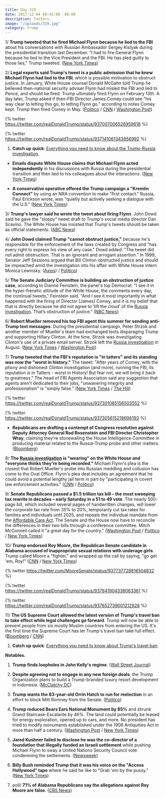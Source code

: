 ```yaml
---
title: Day 319
date: 2017-12-04 08:42:00 -08:00
description: Tatters.
image: "/uploads/319.jpg"
category: trump
---
```


1/ **Trump tweeted that he fired Michael Flynn because he lied to the FBI** about his conversations with Russian Ambassador Sergey Kislyak during the presidential transition last December. "I had to fire General Flynn because he lied to the Vice President and the FBI. He has pled guilty to those lies," Trump tweeted. ([New York Times)](https://www.nytimes.com/2017/12/02/us/politics/trump-michael-flynn.html)

2/ **Legal experts said Trump's tweet is a public admission that he knew Michael Flynn had lied to the FBI**, which is possible motivation to obstruct justice. In January, White House counsel Donald McGahn told Trump he believed then-national security adviser Flynn had misled the FBI and lied to Pence, and should be fired. Trump ultimately fired Flynn on February 13th. A day later, Trump asked if then-FBI Director James Comey could see "his way clear to letting this go, to letting Flynn go," according to notes Comey kept. Trump then fired Comey in May. ([Politico](https://www.politico.com/story/2017/12/02/trump-flynn-russia-no-collusion-claim-276017) / [CNN](https://www.cnn.com/2017/12/04/politics/wh-lawyer-told-trump-flynn-misled-fbi-pence/index.html) / [Washington Post](https://www.washingtonpost.com/politics/trump-lawyer-says-president-knew-flynn-had-given-fbi-the-same-account-he-gave-to-vice-president/2017/12/03/5c59a620-d849-11e7-a841-2066faf731ef_story.html))

{% twitter https://twitter.com/realDonaldTrump/status/937007006526959618 %}

{% twitter https://twitter.com/realDonaldTrump/status/937141061343956992 %}

1. **Catch up quick**: [Everything you need to know about the Trump-<a href="{{ site.baseurl }}/trump-russia-investigation/">Russia investigation</a>](https://whatthefuckjusthappenedtoday.com/trump-russia-investigation/).

* **Emails dispute White House claims that Michael Flynn acted independently** in his discussions with Russia during the presidential transition and then lied to his colleagues about the interactions. ([New York Times](https://www.nytimes.com/2017/12/02/us/russia-mcfarland-flynn-trump-emails.html))

* **A conservative operative offered the Trump campaign a "Kremlin Connect"** by using an NRA convention to make "first contact." Russia, Paul Erickson wrote, was "quietly but actively seeking a dialogue with the U.S." ([New York Times](https://www.nytimes.com/2017/12/03/us/politics/trump-putin-russia-nra-campaign.html))

3/ **Trump's lawyer said he wrote the tweet about firing Flynn**. John Dowd said he gave the "sloppy" tweet draft to Trump's social media director Dan Scavino. The White House has insisted that Trump's tweets should be taken as official statements. ([ABC News](http://abcnews.go.com/Politics/trumps-lawyer-wrote-presidents-sloppy-tweet-flynns-dismissal/story?id=51541650))

4/ **John Dowd claimed Trump "cannot obstruct justice,"** because he's responsible for the enforcement of the laws created by Congress and "has every right to express his view of any case." Dowd added: "The tweet did not admit obstruction. That is an ignorant and arrogant assertion." In 1999, Senator Jeff Sessions argued that Bill Clinton obstructed justice and should be impeached amid the investigation into his affair with White House intern Monica Lewinsky. ([Axios](https://www.axios.com/exclusive-trump-lawyer-claims-the-president-cannot-obstruct-justice-2514742663.html)) / [Politico](https://www.politico.com/story/2017/12/04/jeff-sessions-president-obstruct-justice-bill-clinton-278517))

5/ **The Senate Judiciary Committee is building an obstruction of justice case**, according to Dianne Feinstein, the panel's top Democrat. "I see it in the hyper-frenetic attitude of the White House, the comments every day, the continual tweets," Feinstein said. "And I see it most importantly in what happened with the firing of Director \[James\] Comey, and it is my belief that that is directly because he did not agree to ‘lift the cloud’ of the <a href="{{ site.baseurl }}/trump-russia-investigation/">Russia investigation</a>. That’s obstruction of justice." ([NBC News](https://www.nbcnews.com/politics/politics-news/feinstein-senate-russia-probe-building-obstruction-case-against-trump-n826031))

6/ **Robert Mueller removed his top FBI agent this summer for sending anti-Trump text messages**. During the presidential campaign, Peter Strzok and another member of Mueller's team had exchanged texts disparaging Trump and supporting Hillary Clinton. At the time, Strzok was investigating Clinton's use of a private email server. Strzok left the <a href="{{ site.baseurl }}/trump-russia-investigation/">Russia investigation</a> in August. ([New York Times](https://www.nytimes.com/2017/12/02/us/politics/mueller-removed-top-fbi-agent-over-possible-anti-trump-texts.html) / [Washington Post](https://www.washingtonpost.com/world/national-security/two-senior-fbi-officials-on-clinton-trump-probes-exchanged-politically-charged-texts-disparaging-trump/2017/12/02/9846421c-d707-11e7-a986-d0a9770d9a3e_story.html))

7/ **Trump tweeted that the FBI's reputation is "in tatters" and its standing was now the "worst in history."** The tweet: "After years of Comey, with the phony and dishonest Clinton investigation (and more), running the FBI, its reputation is in Tatters - worst in History! But fear not, we will bring it back to greatness." The head of FBI Agents Association said any suggestion that agents aren't dedicated to their jobs, "unwavering integrity and professionalism" is "simply false." ([New York Times](https://www.nytimes.com/2017/12/03/us/politics/trump-fbi-tatters.html) / [The Hill](http://thehill.com/homenews/administration/363048-fbi-agents-fire-back-at-trump-saying-fbi-isnt-dedicated-is-simply))

{% twitter https://twitter.com/realDonaldTrump/status/937301085156503552 %}

{% twitter https://twitter.com/realDonaldTrump/status/937305615218696193 %}

* **Republicans are drafting a contempt of Congress resolution against Deputy Attorney General Rod Rosenstein and FBI Director Christopher Wray**, claiming they're stonewalling the House Intelligence Committee in producing material related to the Russia-Trump probe and other matters. ([Bloomberg](https://www.bloomberg.com/news/articles/2017-12-03/u-s-house-republicans-prepare-contempt-action-against-fbi-doj-jaqegooo))

8/ **The <a href="{{ site.baseurl }}/trump-russia-investigation/">Russia investigation</a> is "wearing" on the White House and "everyone thinks they're being recorded."** Michael Flynn's plea is the closest that Robert Mueller's probe into Russian meddling and collusion has come to the Oval Office. Flynn's plea deal includes an agreement that he could avoid a potential lengthy jail term in part by "participating in covert law enforcement activities." ([CNN](https://www.cnn.com/2017/12/01/politics/president-donald-trump-white-house-russia-fallout/index.html) / [Politico](https://www.politico.com/story/2017/12/04/white-house-paranoid-trump-277761))

9/ **Senate Republicans passed a $1.5 trillion tax bill – the most sweeping tax rewrite in decades – early Saturday in a 51 to 49 vote**. The nearly 500-page bill, which included several pages of handwritten changes, will lower the corporate tax rate from 35% to 20%, temporarily cut tax rates for families and individuals until 2025, and repeals the individual mandate from the <a href="{{ site.url }}{{ site.baseurl }}/trump-health-care/">Affordable Care Act</a>. The Senate and the House now have to reconcile the differences in their two bills through a conference committee. Mitch McConnell called it "a great day for the country." ([Washington Post](https://www.washingtonpost.com/business/economy/johnson-to-back-senate-tax-bill-putting-gop-leaders-close-to-securing-passage/2017/12/01/0226ff98-d6a2-11e7-b62d-d9345ced896d_story.html) / [Politico](https://www.politico.com/story/2017/12/01/tax-bill-2017-senate-republicans-274453) / [New York Times](https://www.nytimes.com/2017/12/01/us/politics/senate-tax-bill.html))

10/ **Trump endorsed Roy Moore, the Republican Senate candidate in Alabama accused of inappropriate sexual relations with underage girls**. Trump called Moore a "fighter," and wrapped up the call by saying, "go get 'em, Roy!" ([CNN](https://www.cnn.com/2017/12/04/politics/trump-moore-endorsement-twitter/index.html) / [New York Times](https://www.nytimes.com/2017/12/04/us/politics/roy-moore-donald-trump.html))

{% twitter https://twitter.com/MooreSenate/status/937737728816504832 %}

{% twitter https://twitter.com/realDonaldTrump/status/937641904338063361 %}

{% twitter https://twitter.com/realDonaldTrump/status/937652739001212928 %}

11/ **The US Supreme Court allowed the latest version of Trump's travel ban to take effect while legal challenges go forward**. Trump will now be able to prevent people from six mostly Muslim countries from entering the US. It's the first time the Supreme Court has let Trump's travel ban take full effect. ([Bloomberg](https://www.bloomberg.com/news/articles/2017-12-04/u-s-high-court-lets-trump-travel-ban-take-full-effect-for-now) / [CNN](https://www.cnn.com/2017/12/04/politics/supreme-court-travel-ban/index.html))

1. **Catch up quick**: [Everything you need to know about Trump's travel ban](https://whatthefuckjusthappenedtoday.com/trump-travel-ban/).

**Notables.**

1. **Trump finds loopholes in John Kelly's regime**. ([Wall Street Journal](https://www.wsj.com/articles/trump-finds-loopholes-in-chief-of-staffs-new-regime-1512302400))

2. **Despite agreeing not to engage in any new foreign deals**, the Trump Organization plans to build a Trump-branded luxury resort development in Indonesia. ([McClatchy DC](http://www.mcclatchydc.com/news/politics-government/white-house/article187562198.html))

3. **Trump wants the 83-year-old Orrin Hatch to run for reelection** in an effort to block Mitt Romney from the Senate. ([Politico](https://www.politico.com/story/2017/12/03/trump-mitt-romney-utah-senate-hatch-276805))

4. **Trump reduced Bears Ears National Monument by 85%** and shrunk Grand Staircase-Escalante by 46%. The land could potentially be leased for energy exploration, opened up to cars, and more. No president has tried to modify monuments established under the 1906 Antiquities Act in more than half a century. ([Washington Post](https://www.washingtonpost.com/politics/trump-scales-back-two-huge-national-monuments-in-utah-drawing-praise-and-protests/2017/12/04/758c85c6-d908-11e7-b1a8-62589434a581_story.html) / [New York Times](https://www.nytimes.com/2017/12/04/us/trump-bears-ears.html))

5. **Jared Kushner failed to disclose he was the co-director of a foundation that illegally funded an Israeli settlement** while pushing Michael Flynn to sway a United Nations Security Council vote condemning the settlements. ([Newsweek](http://www.newsweek.com/jared-kushner-disclosure-form-west-bank-settlements-israel-white-house-729290))

6. **Billy Bush reminded Trump that it was his voice on the "Access Hollywood" tape** where he said he like to "Grab 'em by the pussy." ([New York Times](https://www.nytimes.com/2017/12/03/opinion/billy-bush-trump-access-hollywood-tape.html))

7. poll/ **71% of Alabama Republicans say the allegations against Roy Moore are false**. ([CBS News](https://www.cbsnews.com/news/alabama-republicans-allegations-against-moore-false-cbs-news-poll/))